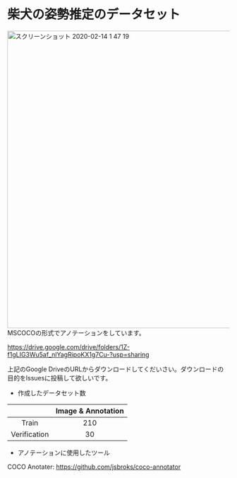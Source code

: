 # 柴犬の姿勢推定のデータセット
<img width="673" alt="スクリーンショット 2020-02-14 1 47 19" src="https://user-images.githubusercontent.com/54575368/94964736-307f8080-0535-11eb-8d45-cfc759bf609c.png">
MSCOCOの形式でアノテーションをしています。  

https://drive.google.com/drive/folders/1Z-f1gLIG3Wu5af_nlYagRipoKX1g7Cu-?usp=sharing  

上記のGoogle DriveのURLからダウンロードしてくだいさい。ダウンロードの目的をIssuesに投稿して欲しいです。

* 作成したデータセット数

| | Image & Annotation|
| :-: | :-: |
| Train| 210 |
| Verification| 30 |  


* アノテーションに使用したツール

COCO Anotater:
https://github.com/jsbroks/coco-annotator
